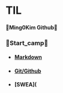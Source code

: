 # TIL

#### :rabbit:Ming0Kim Github:rabbit:


### :ocean:Start_camp:ocean:
- #### [Markdown](startcamp_220715_markdown.md)
- #### [Git/Github](startcamp_220715_gitgithub.md)
- #### [SWEA](
